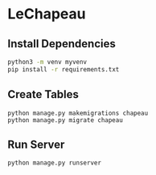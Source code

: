 # LeChapeau

## Install Dependencies

```bash
python3 -m venv myvenv
pip install -r requirements.txt
```

## Create Tables
```
python manage.py makemigrations chapeau
python manage.py migrate chapeau
```


## Run Server

```bash
python manage.py runserver
```
